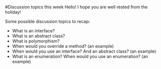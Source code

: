#Discussion topics this week
Hello! I hope you are well rested from the holiday! 

Some possible discussion topics to recap:

- What is an interface?
- What is an abstract class?
- What is polymorphism?
- When would you override a method? (an example)
- When would you use an interface? And an abstract class? (an example)
- What is an enumeration? When would you use an enumeration? (an example)

